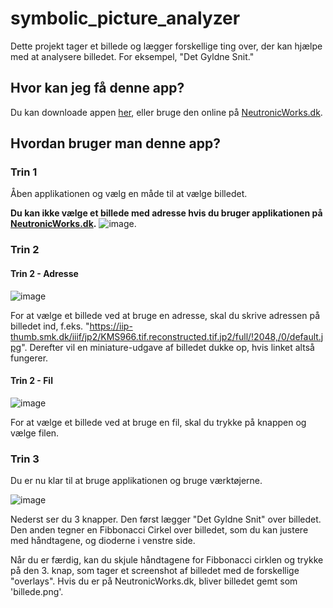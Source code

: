 # symbolic_picture_analyzer

Dette projekt tager et billede og lægger forskellige ting over, der kan hjælpe med at analysere billedet.
For eksempel, "Det Gyldne Snit."

## Hvor kan jeg få denne app?
Du kan downloade appen [her](https://github.com/AtomJon/SymbolicPictureAnalyzer/releases/tag/v1.0), eller bruge den online på [NeutronicWorks.dk](https://neutronicworks.dk/PictureManipulator/).

## Hvordan bruger man denne app?

### Trin 1
Åben applikationen og vælg en måde til at vælge billedet.

**Du kan ikke vælge et billede med adresse hvis du bruger applikationen på [NeutronicWorks.dk](https://neutronicworks.dk/PictureManipulator/).**
![image](https://user-images.githubusercontent.com/61199529/175932542-8a2d3e10-7688-4f40-88e5-f9b14aef1cfb.png).



### Trin 2
#### Trin 2 - Adresse
![image](https://user-images.githubusercontent.com/61199529/175932739-8402df7c-d346-47d8-a63b-f9805a156ad3.png)

For at vælge et billede ved at bruge en adresse, skal du skrive adressen på billedet ind,
f.eks. "https://iip-thumb.smk.dk/iiif/jp2/KMS966.tif.reconstructed.tif.jp2/full/!2048,/0/default.jpg".
Derefter vil en miniature-udgave af billedet dukke op, hvis linket altså fungerer.

#### Trin 2 - Fil
![image](https://user-images.githubusercontent.com/61199529/175933405-8d972e35-86cc-4656-bf1c-2c10a4f78b60.png)

For at vælge et billede ved at bruge en fil, skal du trykke på knappen og vælge filen.



### Trin 3
Du er nu klar til at bruge applikationen og bruge værktøjerne.

![image](https://user-images.githubusercontent.com/61199529/175934084-1432a080-b17c-40aa-88bb-b43840130820.png)

Nederst ser du 3 knapper.
Den først lægger "Det Gyldne Snit" over billedet.
Den anden tegner en Fibbonacci Cirkel over billedet, som du kan justere med håndtagene, og dioderne i venstre side.

Når du er færdig, kan du skjule håndtagene for Fibbonacci cirklen og trykke på den 3. knap, som tager et screenshot af billedet med de forskellige "overlays". Hvis du er på NeutronicWorks.dk, bliver billedet gemt som 'billede.png'.
